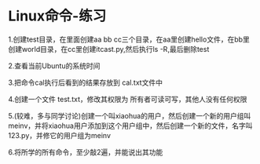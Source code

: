 # Linux命令-练习

1.创建test目录，在里面创建aa bb cc三个目录，在aa里创建hello文件，在bb里创建world目录，在cc里创建itcast.py,然后执行ls -R,最后删除test

2.查看当前Ubuntu的系统时间

3.把命令cal执行后看到的结果存放到 cal.txt文件中

4.创建一个文件 test.txt，修改其权限为 所有者可读可写，其他人没有任何权限

5.(较难，多与同学讨论)创建一个叫xiaohua的用户，然后创建一个新的用户组叫meinv，并将xiaohua用户添加到这个用户组中，然后创建一个新的文件，名字叫123.py，并修它的用户组为meinv

6.将所学的所有命令，至少敲2遍，并能说出其功能